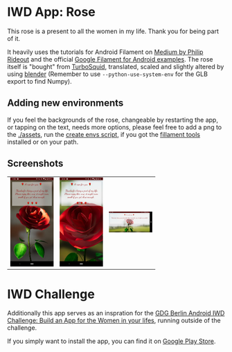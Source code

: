 # IWD App: Rose

This rose is a present to all the women in my life. Thank you for being part of it.

It heavily uses the tutorials for Android Filament on [Medium by Philip Rideout](https://medium.com/@philiprideout/getting-started-with-filament-on-android-d10b16f0ec67) and the official [Google Filament for Android examples](https://github.com/google/filament/tree/main/android/samples). The rose itself is "bought" from [TurboSquid](https://www.turbosquid.com/3d-models/3d-model-rose-1242547), translated, scaled and slightly altered by using [blender](http://blender.org/) (Remember to use `--python-use-system-env` for the GLB export to find Numpy).


## Adding new environments

If you feel the backgrounds of the rose, changeable by restarting the app, or tapping on the text, needs more options, please feel free to add a png to the [./assets](./assets), run the [create envs script](assets/create_envs.sh), if you got the [fillament tools](https://github.com/google/filament/releases/latest) installed or on your path.


## Screenshots

<table>
 <tr>
  <td><img width=100 src="assets/screenshot.jpg"></td>
  <td><img width=100 src="assets/screenshot2.jpg"></td>
  <td><img width=100 src="assets/screenshot3.jpg"></td>
 </tr>
</table>


# IWD Challenge

Additionally this app serves as an inspration for the [GDG Berlin Android IWD Challenge: Build an App for the Women in your lifes](https://twitter.com/Berlindroid/status/1367894353650323458?s=20), running outside of the challenge.

If you simply want to install the app, you can find it on [Google Play Store](https://play.google.com/store/apps/details?id=jetzt.jfdi.iwd.rose).
